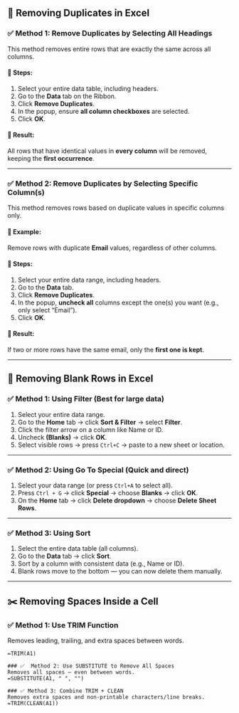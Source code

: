 ## 🧹 Removing Duplicates in Excel

### ✅ Method 1: Remove Duplicates by Selecting All Headings
This method removes entire rows that are exactly the same across all columns.

#### 🔹 Steps:
1. Select your entire data table, including headers.
2. Go to the **Data** tab on the Ribbon.
3. Click **Remove Duplicates**.
4. In the popup, ensure **all column checkboxes** are selected.
5. Click **OK**.

#### 📌 Result:
All rows that have identical values in **every column** will be removed, keeping the **first occurrence**.

---

### ✅ Method 2: Remove Duplicates by Selecting Specific Column(s)
This method removes rows based on duplicate values in specific columns only.

#### 🔹 Example:
Remove rows with duplicate **Email** values, regardless of other columns.

#### 🔹 Steps:
1. Select your entire data range, including headers.
2. Go to the **Data** tab.
3. Click **Remove Duplicates**.
4. In the popup, **uncheck all** columns except the one(s) you want (e.g., only select “Email”).
5. Click **OK**.

#### 📌 Result:
If two or more rows have the same email, only the **first one is kept**.

---

## 🧾 Removing Blank Rows in Excel

### ✅ Method 1: Using Filter (Best for large data)
1. Select your entire data range.
2. Go to the **Home** tab → click **Sort & Filter** → select **Filter**.
3. Click the filter arrow on a column like Name or ID.
4. Uncheck **(Blanks)** → click **OK**.
5. Select visible rows → press `Ctrl+C` → paste to a new sheet or location.

---

### ✅ Method 2: Using Go To Special (Quick and direct)
1. Select your data range (or press `Ctrl+A` to select all).
2. Press `Ctrl + G` → click **Special** → choose **Blanks** → click **OK**.
3. On the **Home** tab → click **Delete dropdown** → choose **Delete Sheet Rows**.

---

### ✅ Method 3: Using Sort
1. Select the entire data table (all columns).
2. Go to the **Data** tab → click **Sort**.
3. Sort by a column with consistent data (e.g., Name or ID).
4. Blank rows move to the bottom — you can now delete them manually.

---

## ✂️ Removing Spaces Inside a Cell

### ✅ Method 1: Use TRIM Function
Removes leading, trailing, and extra spaces between words.
```excel
=TRIM(A1)

### ✅  Method 2: Use SUBSTITUTE to Remove All Spaces
Removes all spaces — even between words.
=SUBSTITUTE(A1, " ", "")

### ✅ Method 3: Combine TRIM + CLEAN
Removes extra spaces and non-printable characters/line breaks.
=TRIM(CLEAN(A1))
